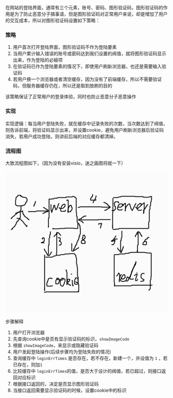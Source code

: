 在网站的登陆界面，通常有三个元素，账号、密码、图形验证码，图形验证码的作用是为了防止恶意分子搞事请，但是图形验证码对正常用户来说，却是增加了用户的交互成本，所以对图形验证码设置如下策略：
### 策略
1. 用户首次打开登陆界面，图形验证码不作为登陆要素
2. 当用户累计输入错误的账号或密码达到我们设置的阀值，就将图形验证码显示出来，作为登陆的必输项
3. 在验证码已作为登陆要素的情况下，即使用户刷新浏览器，也还是需要输入验证码
4. 若用户换一个浏览器或者清空缓存，因为没有了前端缓存，所以不需要验证码，但服务器缓存仍在，所以还是取到放刷的目的

该策略保证了正常用户的登录体验，同时也防止恶意分子恶意操作

### 实现
实现逻辑：每当用户登陆失败，就在缓存中记录失败的次数，当次数达到了阀值，则告诉前端，将验证码显示出来，并设置cookie，避免用户刷新浏览器后验证码消失，若用户成功登陆，则讲前后端的对应缓存都清掉。

### 流程图
大致流程图如下，（因为没有安装visio，迷之画图将就一下）

![login](./image/login.jpg)

步骤解释
1. 用户打开浏览器
2. 先查询cookie中是否有显示验证码的标识，`showImageCode`
3. 根据 `showImageCode`，来显示或隐藏验证码
4. 用户发起登陆操作(后续步骤均为登陆失败的情况)
5. 查询缓存中 `loginErrTimes` 是否存在，若不存在，新建一个，并设值为 `1` ，若已存在，则加`1`
6. 比较缓存中 `loginErrTimes`的值，是否大于设计的阀值，若已超过，则接口返回对应标识
7. 根据接口返回的，决定是否显示图形验证码
8. 当接口返回需要显示验证码的时候，设置cookie中的标识
